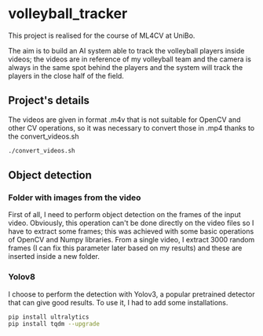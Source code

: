 # volleyball_tracker

This project is realised for the course of ML4CV at UniBo. 

The aim is to build an AI system able to track the volleyball players inside videos; the videos are in reference of my volleyball team and the camera is always in the same spot behind the players and the system will track the players in the close half of the field.

## Project's details
The videos are given in format .m4v that is not suitable for OpenCV and other CV operations, so it was necessary to convert those in .mp4 thanks to the convert_videos.sh 
```bash
./convert_videos.sh
```

## Object detection
### Folder with images from the video
First of all, I need to perform object detection on the frames of the input video. Obviously, this operation can't be done directly on the video files so I have to extract some frames; this was achieved with some basic operations of OpenCV and Numpy libraries.
From a single video, I extract 3000 random frames (I can fix this parameter later based on my results) and these are inserted inside a new folder.

### Yolov8
I choose to perform the detection with Yolov3, a popular pretrained detector that can give good results. 
To use it, I had to add some installations.
```bash
pip install ultralytics
pip install tqdm --upgrade
```
